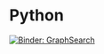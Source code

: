# Python
[![Binder: GraphSearch](https://mybinder.org/badge_logo.svg)](https://mybinder.org/v2/gh/ketchers/Python-Play/master?filepath=GraphSearch.ipynb)
